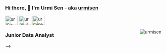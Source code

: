 ### Hi there, 👋 I'm Urmi Sen - aka [urmisen](https://github.com/urmisen/urmisen)
<p align="left">

<a href="https://linkedin.com/in/urmi-sen-78a821149" target="blank"><img align="center" src="https://cdn.jsdelivr.net/npm/simple-icons@3.0.1/icons/linkedin.svg" alt="urmi-sen-78a821149" height="30" width="40" /></a>
<a href="https://instagram.com/urmi_sen_" target="blank"><img align="center" src="https://cdn.jsdelivr.net/npm/simple-icons@3.0.1/icons/instagram.svg" alt="urmi_sen_" height="30" width="40" /></a>
<a href="https://urmisen.github.io/website/" target="blank"><img align="center" src="https://cdn.jsdelivr.net/npm/simple-icons@3.0.1/icons/vauxhall.svg" alt="urmisen" height="30" width="40" /></a>
  
<p><img align="right" src="https://github-readme-stats.vercel.app/api/top-langs?username=urmisen&show_icons=true&locale=en&layout=compact" alt="urmisen" /></p>


### Junior Data Analyst
<!-- - Completed BSc. degree in Computer Science & Engineering (CSE) from Rajshahi University of Engineering & Technology ([RUET](https://www.ruet.ac.bd/))
- Currently Exploring the topic of Rest API.
- Working on Identifying Post Translational Modifications in Proteins using Deep Learning Frameworks.
- Latest Publication: DeepGlut: A Deep Learning Framework for Prediction of Glutarylation Sites in Proteins. 

<!-- Currently looking for Data Scientist, Machine Learning Engineer or Entry Level positions... ! :) -->
<!-- Currently looking for a Job which can boost up my skills and my career ahead... ! :) --> -->
